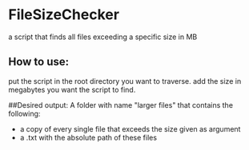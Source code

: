 # FileSizeChecker
a script that finds all files exceeding a specific size in MB

## How to use:
put the script in the root directory you want to traverse.
add the size in megabytes you want the script to find.

##Desired output:
A folder with name "larger files" that contains the following:
<ul>
  <li>a copy of every single file that exceeds the size given as argument</li>
  <li>a .txt with the absolute path of these files</li>
</ul>
